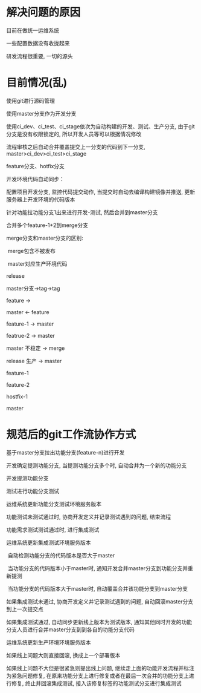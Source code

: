 # 解决问题的原因

目前在做统一运维系统

一些配置数据没有收拢起来

研发流程很重要, 一切的源头

# 目前情况(乱)

使用git进行源码管理

使用master分支作为开发分支

使用ci_dev、ci_test、ci_stage依次为自动构建的开发、测试、生产分支, 由于git分支是没有权限锁定的, 所以开发人员等可以根据情况修改

流程审核之后自动合并覆盖提交上一分支的代码到下一分支, master>ci_dev>ci_test>ci_stage

feature分支、hotfix分支

开发环境代码自动同步：

配置项目开发分支, 监控代码提交动作, 当提交时自动去编译构建镜像并推送, 更新服务器上开发环境的代码版本

针对功能拉功能分支1出来进行开发-测试, 然后合并到master分支

合并多个feature-1+2到merge分支

merge分支和master分支的区别:

​	merge包含不被发布

​	master对应生产环境代码

release

master分支->tag->tag

feature ->

master <- feature

feature-1 -> master

featrue-2 -> master

master 不稳定 -> merge

release 生产 -> master

feature-1

feature-2

hostfix-1

master

# 规范后的git工作流协作方式

基于master分支拉出功能分支(feature-n)进行开发

开发确定提测功能分支, 当提测功能分支多个时, 自动合并为一个新的功能分支

开发提测功能分支



测试进行功能分支测试

运维系统更新功能分支测试环境服务版本

功能测试未测试通过时, 协商开发定义并记录测试遇到的问题, 结束流程

功能需求测试测试通过时, 进行集成测试

运维系统更新集成测试环境服务版本

​		自动检测功能分支的代码版本是否大于master

​				当功能分支的代码版本小于master时, 通知开发合并master分支到功能分支并重新提测

​				当功能分支的代码版本大于master时, 自动覆盖合并该功能分支到master分支

如果集成测试未通过, 协商开发定义并记录测试遇到的问题, 自动回滚master分支到上一次提交点

如果集成测试通过, 自动同步更新线上版本为测试版本, 通知其他同时开发的功能分支人员进行合并master分支到到各自的功能分支代码

运维系统更新生产环境环境服务版本



如果线上问题大则直接回滚, 换成上一个部署版本

如果线上问题不大但是很紧急则提出线上问题, 继续走上面的功能开发流程并标注为紧急问题修复, 在原来功能分支上进行修复或者在最后一次合并的功能分支上进行修复, 终止并回滚集成测试, 接入该修复标签的功能测试分支进行集成测试







